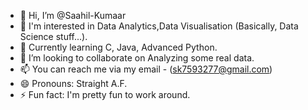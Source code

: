 - 👋 Hi, I’m @Saahil-Kumaar
- 👀 I'm interested in Data Analytics,Data Visualisation (Basically, Data Science stuff...).
- 🌱 Currently learning C, Java, Advanced Python.
- 💞️ I’m looking to collaborate on Analyzing some real data.
- 📫 You can reach me via my email - (sk7593277@gmail.com)
- 😄 Pronouns: Straight A.F.
- ⚡ Fun fact: I'm pretty fun to work around.

<!---
Saahil-Kumaar/Saahil-Kumaar is a ✨ special ✨ repository because its `README.md` (this file) appears on your GitHub profile.
You can click the Preview link to take a look at your changes.
--->
